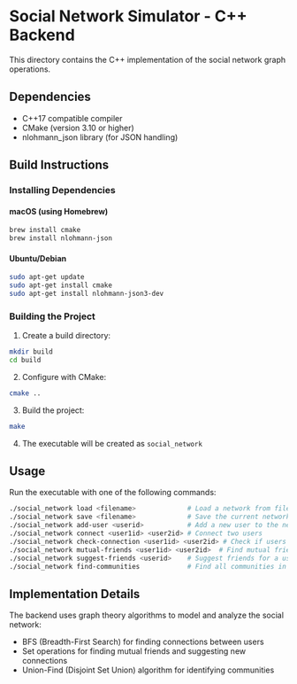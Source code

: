 # Social Network Simulator - C++ Backend

This directory contains the C++ implementation of the social network graph operations.

## Dependencies

- C++17 compatible compiler
- CMake (version 3.10 or higher)
- nlohmann_json library (for JSON handling)

## Build Instructions

### Installing Dependencies

#### macOS (using Homebrew)

```bash
brew install cmake
brew install nlohmann-json
```

#### Ubuntu/Debian

```bash
sudo apt-get update
sudo apt-get install cmake
sudo apt-get install nlohmann-json3-dev
```

### Building the Project

1. Create a build directory:

```bash
mkdir build
cd build
```

2. Configure with CMake:

```bash
cmake ..
```

3. Build the project:

```bash
make
```

4. The executable will be created as `social_network`

## Usage

Run the executable with one of the following commands:

```bash
./social_network load <filename>             # Load a network from file
./social_network save <filename>             # Save the current network to file
./social_network add-user <userid>           # Add a new user to the network
./social_network connect <user1id> <user2id> # Connect two users
./social_network check-connection <user1id> <user2id> # Check if users are connected
./social_network mutual-friends <user1id> <user2id>  # Find mutual friends
./social_network suggest-friends <userid>    # Suggest friends for a user
./social_network find-communities            # Find all communities in the network
```

## Implementation Details

The backend uses graph theory algorithms to model and analyze the social network:

- BFS (Breadth-First Search) for finding connections between users
- Set operations for finding mutual friends and suggesting new connections
- Union-Find (Disjoint Set Union) algorithm for identifying communities
